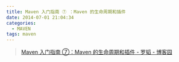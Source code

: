```yaml
---
title: Maven 入门指南 ⑦ ：Maven 的生命周期和插件
date: 2014-07-01 21:04:34
categories:
  - MAVEN
tags: maven
---
```


> [Maven 入门指南 ⑦：Maven 的生命周期和插件 - 罗韬 - 博客园](http://www.cnblogs.com/luotaoyeah/p/3819001.html)
